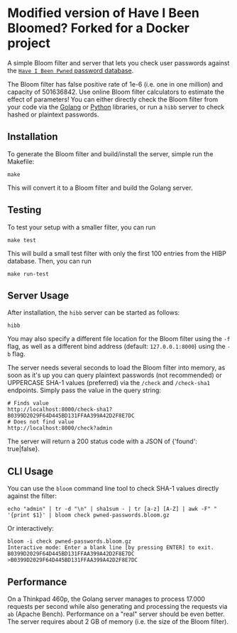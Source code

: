 # Modified version of Have I Been Bloomed? Forked for a Docker project

A simple Bloom filter and server that lets you check user passwords against
the [`Have I Been Pwned` password database](https://haveibeenpwned.com/Passwords).

The Bloom filter has false positive rate of 1e-6 (i.e. one in one million) and capacity of 501636842.
Use online Bloom filter calculators to estimate the effect of parameters!
You can either directly check the Bloom filter from your code via the
[Golang](https://github.com/adewes/bloom) or [Python](https://github.com/adewes/flor)
libraries, or run a `hibb` server to check hashed or plaintext passwords.

## Installation

To generate the Bloom filter and build/install the server, simple run the Makefile:

    make

This will convert it to a Bloom filter and build the Golang server.

## Testing

To test your setup with a smaller filter, you can run

    make test

This will build a small test filter with only the first 100 entries from the HIBP database.
Then, you can run

    make run-test

## Server Usage

After installation, the `hibb` server can be started as follows:

    hibb

You may also specify a different file location for the Bloom filter using the
`-f` flag, as well as a different bind address (default: `127.0.0.1:8000`)
using the `-b` flag.

The server needs several seconds to load the Bloom filter into memory, as soon
as it's up you can query plaintext passwords (not recommended) or UPPERCASE
SHA-1 values (preferred) via the `/check` and `/check-sha1` endpoints.
Simply pass the value in the query string:

    # Finds value
    http://localhost:8000/check-sha1?B0399D2029F64D445BD131FFAA399A42D2F8E7DC
    # Does not find value
    http://localhost:8000/check?admin

The server will return a 200 status code with a JSON of {'found': true|false}.

## CLI Usage

You can use the `bloom` command line tool to check SHA-1 values directly
against the filter:

    echo "admin" | tr -d "\n" | sha1sum - | tr [a-z] [A-Z] | awk -F" " '{print $1}' | bloom check pwned-passwords.bloom.gz

Or interactively:

    bloom -i check pwned-passwords.bloom.gz
    Interactive mode: Enter a blank line [by pressing ENTER] to exit.
    B0399D2029F64D445BD131FFAA399A42D2F8E7DC
    >B0399D2029F64D445BD131FFAA399A42D2F8E7DC

## Performance

On a Thinkpad 460p, the Golang server manages to process 17.000 requests per
second while also generating and processing the requests via `ab` (Apache Bench).
Performance on a "real" server should be even better. The server requires about
2 GB of memory (i.e. the size of the Bloom filter).

